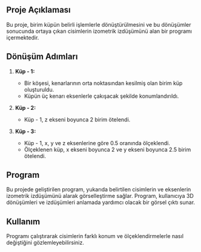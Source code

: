 ## Proje Açıklaması
Bu proje, birim küpün belirli işlemlerle dönüştürülmesini ve bu dönüşümler sonucunda ortaya çıkan cisimlerin izometrik izdüşümünü alan bir programı içermektedir.

## Dönüşüm Adımları
1. **Küp - 1:**
   - Bir köşesi, kenarlarının orta noktasından kesilmiş olan birim küp oluşturuldu.
   - Küpün üç kenarı eksenlerle çakışacak şekilde konumlandırıldı.

2. **Küp - 2:**
   - Küp - 1, z ekseni boyunca 2 birim ötelendi.

3. **Küp - 3:**
   - Küp - 1, x, y ve z eksenlerine göre 0.5 oranında ölçeklendi.
   - Ölçeklenen küp, x ekseni boyunca 2 ve y ekseni boyunca 2.5 birim ötelendi.

## Program
Bu projede geliştirilen program, yukarıda belirtilen cisimlerin ve eksenlerin izometrik izdüşümünü alarak görselleştirme sağlar. Program, kullanıcıya 3D dönüşümleri ve izdüşümleri anlamada yardımcı olacak bir görsel çıktı sunar.

## Kullanım
Programı çalıştırarak cisimlerin farklı konum ve ölçeklendirmelerle nasıl değiştiğini gözlemleyebilirsiniz.

